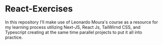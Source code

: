 # React-Exercises
In this repository I'll make use of Leonardo Moura's course as a resource for my learning process utilizing Next-JS, React Js, TailWirnd CSS, and Typescript creating at the same time parallel projects to put it all into practice. 
